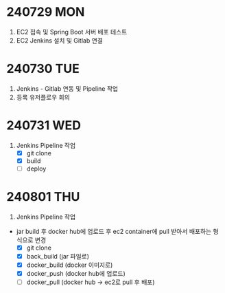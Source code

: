# 240729 MON
1. EC2 접속 및 Spring Boot 서버 배포 테스트
2. EC2 Jenkins 설치 및 Gitlab 연결

# 240730 TUE
1. Jenkins - Gitlab 연동 및 Pipeline 작업
2. 등록 유저플로우 회의

# 240731 WED
1. Jenkins Pipeline 작업
    - [X] git clone
    - [X] build
    - [ ] deploy

# 240801 THU
1. Jenkins Pipeline 작업
- jar build 후 docker hub에 업로드 후 ec2 container에 pull 받아서 배포하는 형식으로 변경
    - [X] git clone
    - [X] back_build (jar 파일로)
    - [X] docker_build (docker 이미지로)
    - [X] docker_push (docker hub에 업로드)
    - [ ] docker_pull (docker hub -> ec2로 pull 후 배포)
